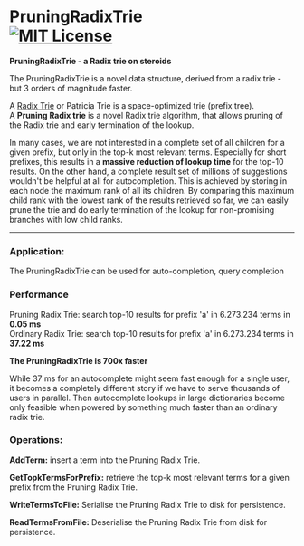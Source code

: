 PruningRadixTrie<br> 
[![MIT License](https://img.shields.io/github/license/wolfgarbe/pruningradixtrie.png)](https://github.com/wolfgarbe/PruningRadixTrie/blob/master/LICENSE)
========
**PruningRadixTrie - a Radix trie on steroids**

The PruningRadixTrie is a novel data structure, derived from a radix trie - but 3 orders of magnitude faster.

A [Radix Trie](https://en.wikipedia.org/wiki/Radix_tree) or Patricia Trie is a space-optimized trie (prefix tree).<br>
A **Pruning Radix trie** is a novel Radix trie algorithm, that allows pruning of the Radix trie and early termination of the lookup.

In many cases, we are not interested in a complete set of all children for a given prefix, but only in the top-k most relevant terms.
Especially for short prefixes, this results in a **massive reduction of lookup time** for the top-10 results.
On the other hand, a complete result set of millions of suggestions wouldn't be helpful at all for autocompletion.
This is achieved by storing in each node the maximum rank of all its children. By comparing this maximum child rank with the lowest rank of the results retrieved so far, we can easily prune the trie and do early termination of the lookup for non-promising branches with low child ranks.

***

### Application:

The PruningRadixTrie can be used for auto-completion, query completion

### Performance

Pruning  Radix Trie: search top-10 results for prefix 'a' in 6.273.234 terms in  **0.05 ms**<br>
Ordinary Radix Trie: search top-10 results for prefix 'a' in 6.273.234 terms in **37.22 ms**

**The PruningRadixTrie is 700x faster**

While 37 ms for an autocomplete might seem fast enough for a single user, it becomes a completely different story if we have to serve thousands of users in parallel. Then autocomplete lookups in large dictionaries become only feasible when powered by something much faster than an ordinary radix trie.


### Operations: 

**AddTerm:** insert a term into the Pruning Radix Trie.

**GetTopkTermsForPrefix:** retrieve the top-k most relevant terms for a given prefix from the Pruning Radix Trie.

**WriteTermsToFile:** Serialise the Pruning Radix Trie to disk for persistence.

**ReadTermsFromFile:** Deserialise the Pruning Radix Trie from disk for persistence.
